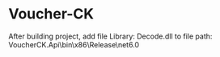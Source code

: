 # Voucher-CK
After building project, add file Library: Decode.dll to file path: VoucherCK.Api\bin\x86\Release\net6.0
